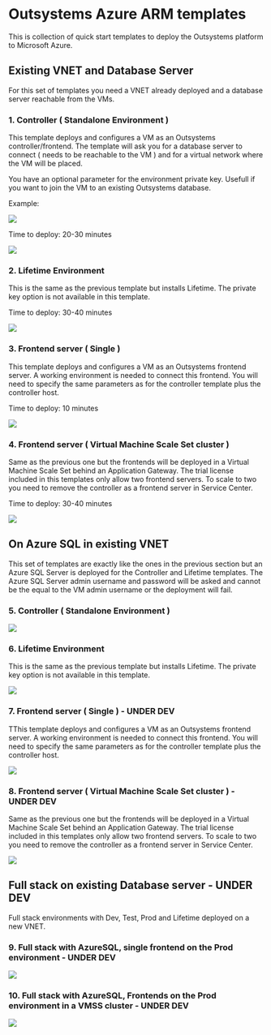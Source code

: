 # Outsystems Azure ARM templates
This is collection of quick start templates to deploy the Outsystems platform to Microsoft Azure.

## Existing VNET and Database Server

For this set of templates you need a VNET already deployed and a database server reachable from the VMs.

### 1. Controller ( Standalone Environment )

This template deploys and configures a VM as an Outsystems controller/frontend. The template will ask you for a database server to connect ( needs to be reachable to the VM ) and for a virtual network where the VM will be placed.

You have an optional parameter for the environment private key. Usefull if you want to join the VM to an existing Outsystems database.

Example:

<img src="https://raw.githubusercontent.com/pintonunes/Outsystems-AzureARMTemplates/master/Docs/Controller.PNG"/>

Time to deploy: 20-30 minutes

<a href="https://portal.azure.com/#create/Microsoft.Template/uri/https%3A%2F%2Fraw.githubusercontent.com%2Fpintonunes%2FOutsystems-AzureARMTemplates%2Fmaster%2FController.json" target="_blank">
    <img src="http://azuredeploy.net/deploybutton.png"/>
</a>

### 2. Lifetime Environment

This is the same as the previous template but installs Lifetime. The private key option is not available in this template.

Time to deploy: 30-40 minutes

<a href="https://portal.azure.com/#create/Microsoft.Template/uri/https%3A%2F%2Fraw.githubusercontent.com%2Fpintonunes%2FOutsystems-AzureARMTemplates%2Fmaster%2FLifetime.json" target="_blank">
    <img src="http://azuredeploy.net/deploybutton.png"/>
</a>

### 3. Frontend server ( Single )

This template deploys and configures a VM as an Outsystems frontend server. A working environment is needed to connect this frontend. You will need to specify the same parameters as for the controller template plus the controller host.

Time to deploy: 10 minutes

<a href="https://portal.azure.com/#create/Microsoft.Template/uri/https%3A%2F%2Fraw.githubusercontent.com%2Fpintonunes%2FOutsystems-AzureARMTemplates%2Fmaster%2FFrontend.json" target="_blank">
    <img src="http://azuredeploy.net/deploybutton.png"/>
</a>

### 4. Frontend server ( Virtual Machine Scale Set cluster )

Same as the previous one but the frontends will be deployed in a Virtual Machine Scale Set behind an Application Gateway. The trial license included in this templates only allow two frontend servers. To scale to two you need to remove the controller as a frontend server in Service Center.

Time to deploy: 30-40 minutes

<a href="https://portal.azure.com/#create/Microsoft.Template/uri/https%3A%2F%2Fraw.githubusercontent.com%2Fpintonunes%2FOutsystems-AzureARMTemplates%2Fmaster%2FFrontendVMSS.json" target="_blank">
    <img src="http://azuredeploy.net/deploybutton.png"/>
</a>

## On Azure SQL in existing VNET

This set of templates are exactly like the ones in the previous section but an Azure SQL Server is deployed for the Controller and Lifetime templates. The Azure SQL Server admin username and password will be asked and cannot be the equal to the VM admin username or the deployment will fail.

### 5. Controller ( Standalone Environment )

<a href="https://portal.azure.com/#create/Microsoft.Template/uri/https%3A%2F%2Fraw.githubusercontent.com%2Fpintonunes%2FOutsystems-AzureARMTemplates%2Fmaster%2FControllerAzSQL.json" target="_blank">
    <img src="http://azuredeploy.net/deploybutton.png"/>
</a>

### 6. Lifetime Environment

This is the same as the previous template but installs Lifetime. The private key option is not available in this template.

<a href="https://portal.azure.com/#create/Microsoft.Template/uri/https%3A%2F%2Fraw.githubusercontent.com%2Fpintonunes%2FOutsystems-AzureARMTemplates%2Fmaster%2FLifetimeAzSQL.json" target="_blank">
    <img src="http://azuredeploy.net/deploybutton.png"/>
</a>

### 7. Frontend server ( Single ) - UNDER DEV

TThis template deploys and configures a VM as an Outsystems frontend server. A working environment is needed to connect this frontend. You will need to specify the same parameters as for the controller template plus the controller host.

<a href="https://portal.azure.com/#create/Microsoft.Template/uri/https%3A%2F%2Fraw.githubusercontent.com%2Fpintonunes%2FOutsystems-AzureARMTemplates%2Fmaster%2FFrontendAzSQL.json" target="_blank">
    <img src="http://azuredeploy.net/deploybutton.png"/>
</a>

### 8. Frontend server ( Virtual Machine Scale Set cluster ) - UNDER DEV

Same as the previous one but the frontends will be deployed in a Virtual Machine Scale Set behind an Application Gateway. The trial license included in this templates only allow two frontend servers. To scale to two you need to remove the controller as a frontend server in Service Center.

<a href="https://portal.azure.com/#create/Microsoft.Template/uri/https%3A%2F%2Fraw.githubusercontent.com%2Fpintonunes%2FOutsystems-AzureARMTemplates%2Fmaster%2FFrontendVMSSAzSQL.json" target="_blank">
    <img src="http://azuredeploy.net/deploybutton.png"/>
</a>

## Full stack on existing Database server - UNDER DEV

Full stack environments with Dev, Test, Prod and Lifetime deployed on a new VNET.

### 9. Full stack with AzureSQL, single frontend on the Prod environment - UNDER DEV

<a href="https://portal.azure.com/#create/Microsoft.Template/uri/https%3A%2F%2Fraw.githubusercontent.com%2Fpintonunes%2FOutsystems-AzureARMTemplates%2Fmaster%2FFullStack.json" target="_blank">
    <img src="http://azuredeploy.net/deploybutton.png"/>
</a>

### 10. Full stack with AzureSQL, Frontends on the Prod environment in a VMSS cluster - UNDER DEV

<a href="https://portal.azure.com/#create/Microsoft.Template/uri/https%3A%2F%2Fraw.githubusercontent.com%2Fpintonunes%2FOutsystems-AzureARMTemplates%2Fmaster%2FFullStackVMSS.json" target="_blank">
    <img src="http://azuredeploy.net/deploybutton.png"/>
</a>